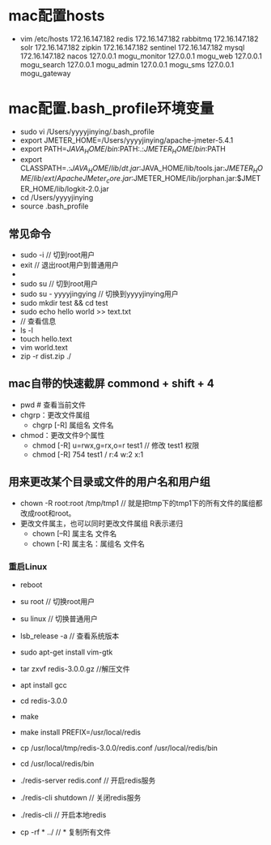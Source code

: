 # mac配置hosts
- vim /etc/hosts
172.16.147.182      redis
172.16.147.182      rabbitmq
172.16.147.182      solr
172.16.147.182      zipkin
172.16.147.182      sentinel
172.16.147.182 mysql
172.16.147.182 nacos
127.0.0.1      mogu_monitor
127.0.0.1      mogu_web
127.0.0.1      mogu_search
127.0.0.1      mogu_admin
127.0.0.1      mogu_sms
127.0.0.1      mogu_gateway
# mac配置.bash_profile环境变量
- sudo vi  /Users/yyyyjinying/.bash_profile 
- export JMETER_HOME=/Users/yyyyjinying/apache-jmeter-5.4.1
- export PATH=$JAVA_HOME/bin:$PATH:.:$JMETER_HOME/bin:$PATH
- export CLASSPATH=.:$JAVA_HOME/lib/dt.jar:$JAVA_HOME/lib/tools.jar:$JMETER_HOME/lib/ext/ApacheJMeter_core.jar:$JMETER_HOME/lib/jorphan.jar:$JMETER_HOME/lib/logkit-2.0.jar
- cd /Users/yyyyjinying
- source .bash_profile
## 常见命令
- sudo -i // 切到root用户
- exit // 退出root用户到普通用户
- 
- sudo su // 切到root用户
- sudo su - yyyyjingying // 切换到yyyyjinying用户 
- sudo mkdir test && cd test
- sudo echo hello world >> text.txt
- // 查看信息
- ls -l
- touch hello.text
- vim world.text
- zip -r dist.zip ./
## mac自带的快速截屏 commond + shift + 4
- pwd # 查看当前文件
- chgrp：更改文件属组
  - chgrp [-R] 属组名 文件名
- chmod：更改文件9个属性
  - chmod [-R] u=rwx,g=rx,o=r  test1    // 修改 test1 权限
  - chmod [-R] 754 test1  / r:4 w:2 x:1
## 用来更改某个目录或文件的用户名和用户组
- chown -R root:root /tmp/tmp1  // 就是把tmp下的tmp1下的所有文件的属组都改成root和root。
- 更改文件属主，也可以同时更改文件属组  R表示递归
  - chown [–R] 属主名 文件名
  - chown [-R] 属主名：属组名 文件名


### 重启Linux
- reboot
- su root // 切换root用户
- su linux // 切换普通用户
- lsb_release -a // 查看系统版本
- sudo apt-get install vim-gtk
- tar zxvf redis-3.0.0.gz //解压文件 
- apt install gcc
- cd redis-3.0.0 
- make
- make install PREFIX=/usr/local/redis
- cp /usr/local/tmp/redis-3.0.0/redis.conf /usr/local/redis/bin
- cd /usr/local/redis/bin
- ./redis-server redis.conf     // 开启redis服务
- ./redis-cli shutdown  // 关闭redis服务
- ./redis-cli    // 开启本地redis

- cp -rf * ../  // * 复制所有文件

  

  